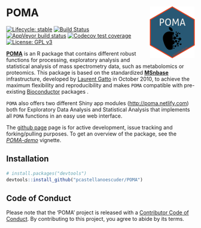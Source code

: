 
# POMA <img src='man/figures/logo.png' align="right" height="139" />

<!-- badges: start -->

[![Lifecycle:
stable](https://img.shields.io/badge/lifecycle-stable-brightgreen.svg)](https://www.tidyverse.org/lifecycle/#stable)
[![Build
Status](https://travis-ci.org/pcastellanoescuder/POMA.svg?branch=master)](https://travis-ci.org/pcastellanoescuder/POMA)
[![AppVeyor build
status](https://ci.appveyor.com/api/projects/status/github/pcastellanoescuder/POMA?branch=master&svg=true)](https://ci.appveyor.com/project/pcastellanoescuder/POMA)
[![Codecov test
coverage](https://codecov.io/gh/pcastellanoescuder/POMA/branch/master/graph/badge.svg)](https://codecov.io/gh/pcastellanoescuder/POMA?branch=master)
[![License: GPL
v3](https://img.shields.io/badge/License-GPLv3-blue.svg)](https://www.gnu.org/licenses/gpl-3.0)

<!-- badges: end -->

[**POMA**](http://pcastellanoescuder.github.io/POMA/) is an R package
that contains different robust functions for processing, exploratory
analysis and statistical analysis of mass spectrometry data, such as
metabolomics or proteomics. This package is based on the standardized
[**MSnbase**](http://lgatto.github.io/MSnbase/) infrastructure,
developed by [Laurent Gatto](http://lgatto.github.io/) in October 2010,
to achieve the maximum flexibility and reproducibility and makes `POMA`
compatible with pre-existing [Bioconductor](https://bioconductor.org)
packages .

`POMA` also offers two different Shiny app modules
(<http://poma.netlify.com>) both for Exploratory Data Analysis and
Statistical Analysis that implements all `POMA` functions in an easy use
web interface.

The [github page](https://github.com/pcastellanoescuder/POMA) page is
for active development, issue tracking and forking/pulling purposes. To
get an overview of the package, see the
[*POMA-demo*](https://pcastellanoescuder.github.io/POMA/articles/POMA-demo.html)
vignette.

## Installation

``` r
# install.packages("devtools")
devtools::install_github("pcastellanoescuder/POMA")
```

## Code of Conduct

Please note that the ‘POMA’ project is released with a [Contributor Code
of
Conduct](https://pcastellanoescuder.github.io/POMA/CODE_OF_CONDUCT.html).
By contributing to this project, you agree to abide by its terms.
